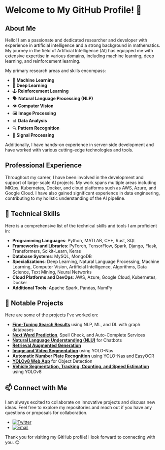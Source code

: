 # Welcome to My GitHub Profile! 👋

## About Me

Hello! I am a passionate and dedicated researcher and developer with experience in artificial intelligence and a strong background in mathematics. My journey in the field of Artificial Intelligence (AI) has equipped me with extensive expertise in various domains, including machine learning, deep learning, and reinforcement learning.

My primary research areas and skills encompass:
- 🧠 **Machine Learning**
- 🤖 **Deep Learning**
- 🕹️ **Reinforcement Learning**
- 🗣️ **Natural Language Processing (NLP)**
- 👁️ **Computer Vision**
- 🖼️ **Image Processing**
- 📊 **Data Analysis**
- 🔍 **Pattern Recognition**
- 📡 **Signal Processing**

Additionally, I have hands-on experience in server-side development and have worked with various cutting-edge technologies and tools.

## Professional Experience

Throughout my career, I have been involved in the development and support of large-scale AI projects. My work spans multiple areas including MlOps, Kubernetes, Docker, and cloud platforms such as AWS, Azure, and Google Cloud. I have also gained significant experience in data engineering, contributing to my holistic understanding of the AI pipeline.

## 🔧 Technical Skills

Here is a comprehensive list of the technical skills and tools I am proficient in:

- **Programming Languages**: Python, MATLAB, C++, Rust, SQL
- **Frameworks and Libraries**: PyTorch, TensorFlow, Spark, Django, Flask, Transformers, Scikit-Learn, Keras
- **Database Systems**: MySQL, MongoDB
- **Specializations**: Deep Learning, Natural Language Processing, Machine Learning, Computer Vision, Artificial Intelligence, Algorithms, Data Science, Text Mining, Neural Networks
- **Cloud Platforms and DevOps**: AWS, Azure, Google Cloud, Kubernetes, Docker
- **Additional Tools**: Apache Spark, Pandas, NumPy

## 🌟 Notable Projects

Here are some of the projects I've worked on:

- **[Fine-Tuning Search Results](https://github.com/javadabdolahzadeh/fine-tuning-search-results)** using NLP, ML, and DL with graph databases
- **[Next Word Prediction](https://github.com/javadabdolahzadeh/next-word-prediction)**, Spell Check, and Auto-Complete Services
- **[Natural Language Understanding (NLU)](https://github.com/javadabdolahzadeh/nlu-chatbot)** for Chatbots
- **[Retrieval Augmented Generation](https://github.com/javadabdolahzadeh/retrieval-augmented-generation)**
- **[Image and Video Segmentation](https://github.com/javadabdolahzadeh/image-video-segmentation)** using YOLO-Nas
- **[Automatic Number Plate Recognition](https://github.com/javadabdolahzadeh/number-plate-recognition)** using YOLO-Nas and EasyOCR
- **[YOLOv8 Web App](https://github.com/javadabdolahzadeh/yolov8-web-app)** for Object Detection
- **[Vehicle Segmentation, Tracking, Counting, and Speed Estimation](https://github.com/javadabdolahzadeh/vehicle-tracking)** using YOLOv8

## 📫 Connect with Me

I am always excited to collaborate on innovative projects and discuss new ideas. Feel free to explore my repositories and reach out if you have any questions or proposals for collaboration.

- [![Twitter](https://img.shields.io/badge/Twitter-1DA1F2?style=flat&logo=twitter&logoColor=white)](https://x.com/_Abdolahzadeh)
- [![Email](https://img.shields.io/badge/Email-D14836?style=flat&logo=gmail&logoColor=white)](mailto:mail@abdolahzadeh.com)

Thank you for visiting my GitHub profile! I look forward to connecting with you. 😊


